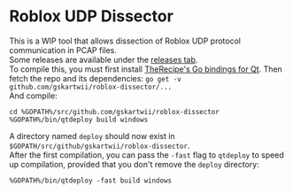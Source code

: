 # Roblox UDP Dissector
This is a WIP tool that allows dissection of Roblox UDP protocol communication in PCAP files.  
Some releases are available under the [releases tab](https://github.com/Gskartwii/roblox-dissector/releases).  
To compile this, you must first install [TheRecipe's Go bindings for Qt](https://github.com/therecipe/qt). 
Then fetch the repo and its dependencies: `go get -v github.com/gskartwii/roblox-dissector/...`  
And compile: 

```
cd %GOPATH%/src/github.com/gskartwii/roblox-dissector
%GOPATH%/bin/qtdeploy build windows
```

A directory named `deploy` should now exist in `$GOPATH/src/github/gskartwii/roblox-dissector`.  
After the first compilation, you can pass the `-fast` flag to `qtdeploy` to speed up compilation, provided that you don't remove the `deploy` directory:

```
%GOPATH%/bin/qtdeploy -fast build windows
```